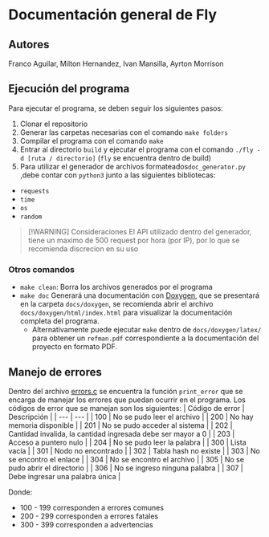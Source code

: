 # Documentación general de Fly

## Autores
Franco Aguilar, Milton Hernandez, Ivan Mansilla, Ayrton Morrison

## Ejecución del programa
Para ejecutar el programa, se deben seguir los siguientes pasos:
1. Clonar el repositorio
2. Generar las carpetas necesarias con el comando `make folders`
3. Compilar el programa con el comando `make`
4. Entrar al directorio `build` y ejecutar el programa con el comando `./fly -d [ruta / directorio]` (`fly` se encuentra dentro de build)
5. Para utilizar el generador de archivos formateados`doc_generator.py` ,debe contar con `python3` junto a las siguientes bibliotecas:
- `requests`
- `time`
- `os`
- `random`

> [!WARNING] Consideraciones
> El API utilizado dentro del generador, tiene un maximo de 500 request por hora (por IP), por lo que se recomienda discrecion en su uso

### Otros comandos
- `make clean`: Borra los archivos generados por el programa
- `make doc` Generará una documentación con [Doxygen](https://www.doxygen.nl/), que se presentará en la carpeta `docs/doxygen`, se recomienda abrir el archivo `docs/doxygen/html/index.html` para visualizar la documentación completa del programa.
  - Alternativamente puede ejecutar `make` dentro de `docs/doxygen/latex/` para obtener un `refman.pdf` correspondiente a la documentación del proyecto en formato PDF.

## Manejo de errores
Dentro del archivo [errors.c](src/errors.c) se encuentra la función `print_error` que se encarga de manejar los errores que puedan ocurrir en el programa. Los códigos de error que se manejan son los siguientes:
| Código de error | Descripción |
| --- | --- |
| 100 | No se pudo leer el archivo |
| 200 | No hay memoria disponible |
| 201 | No se pudo acceder al sistema |
| 202 | Cantidad invalida, la cantidad ingresada debe ser mayor a 0 |
| 203 | Acceso a puntero nulo |
| 204 | No se pudo leer la palabra |
| 300 | Lista vacía |
| 301 | Nodo no encontrado |
| 302 | Tabla hash no existe |
| 303 | No se encontro el enlace |
| 304 | No se encontro el archivo |
| 305 | No se pudo abrir el directorio |
| 306 | No se ingreso ninguna palabra |
| 307 | Debe ingresar una palabra única |

Donde:
- 100 - 199 corresponden a errores comunes
- 200 - 299 corresponden a errores fatales
- 300 - 399 corresponden a advertencias


